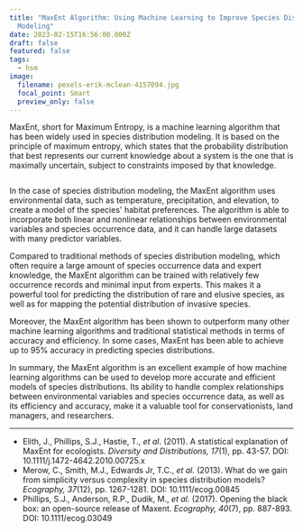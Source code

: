 ```yaml
---
title: "MaxEnt Algorithm: Using Machine Learning to Improve Species Distribution
  Modeling"
date: 2023-02-15T16:56:00.000Z
draft: false
featured: false
tags:
  - hsm
image:
  filename: pexels-erik-mclean-4157094.jpg
  focal_point: Smart
  preview_only: false
---
```

<!-- wp:paragraph -->

<p>MaxEnt, short for Maximum Entropy, is a machine learning algorithm that has been widely used in species distribution modeling. It is based on the principle of maximum entropy, which states that the probability distribution that best represents our current knowledge about a system is the one that is maximally uncertain, subject to constraints imposed by that knowledge.</p>
<!-- /wp:paragraph -->

<!-- wp:gallery {"linkTo":"none"} -->

<figure class="wp-block-gallery has-nested-images columns-default is-cropped"><!-- wp:image {"id":687,"sizeSlug":"large","linkDestination":"none"} -->
<figure class="wp-block-image size-large"><img src="https://estoeracampo.files.wordpress.com/2023/02/pexels-erik-mclean-4157094-1.jpg?w=1024" alt="" class="wp-image-687"/></figure>
<!-- /wp:image --></figure>
<!-- /wp:gallery -->

<!-- wp:paragraph -->

<p>In the case of species distribution modeling, the MaxEnt algorithm uses environmental data, such as temperature, precipitation, and elevation, to create a model of the species' habitat preferences. The algorithm is able to incorporate both linear and nonlinear relationships between environmental variables and species occurrence data, and it can handle large datasets with many predictor variables.</p>
<!-- /wp:paragraph -->

<!-- wp:paragraph -->

<p>Compared to traditional methods of species distribution modeling, which often require a large amount of species occurrence data and expert knowledge, the MaxEnt algorithm can be trained with relatively few occurrence records and minimal input from experts. This makes it a powerful tool for predicting the distribution of rare and elusive species, as well as for mapping the potential distribution of invasive species.</p>
<!-- /wp:paragraph -->

<!-- wp:paragraph -->

<p>Moreover, the MaxEnt algorithm has been shown to outperform many other machine learning algorithms and traditional statistical methods in terms of accuracy and efficiency. In some cases, MaxEnt has been able to achieve up to 95% accuracy in predicting species distributions.</p>
<!-- /wp:paragraph -->

<!-- wp:paragraph -->

<p>In summary, the MaxEnt algorithm is an excellent example of how machine learning algorithms can be used to develop more accurate and efficient models of species distributions. Its ability to handle complex relationships between environmental variables and species occurrence data, as well as its efficiency and accuracy, make it a valuable tool for conservationists, land managers, and researchers.</p>
<!-- /wp:paragraph -->

<!-- wp:separator -->

<hr class="wp-block-separator has-alpha-channel-opacity"/>
<!-- /wp:separator -->

<!-- wp:list -->

<ul><!-- wp:list-item -->
<li>Elith, J., Phillips, S.J., Hastie, T., <em>et al</em>. (2011). A statistical explanation of MaxEnt for ecologists. <em>Diversity and Distributions, 17</em>(1), pp. 43-57. DOI: 10.1111/j.1472-4642.2010.00725.x</li>
<!-- /wp:list-item -->

<!-- wp:list-item -->

<li>Merow, C., Smith, M.J., Edwards Jr, T.C., <em>et al.</em> (2013). What do we gain from simplicity versus complexity in species distribution models? <em>Ecography, 37</em>(12), pp. 1267-1281. DOI: 10.1111/ecog.00845</li>
<!-- /wp:list-item -->

<!-- wp:list-item -->

<li>Phillips, S.J., Anderson, R.P., Dudik, M., <em>et al.</em> (2017). Opening the black box: an open-source release of Maxent. <em>Ecography, 40</em>(7), pp. 887-893. DOI: 10.1111/ecog.03049</li>
<!-- /wp:list-item --></ul>
<!-- /wp:list -->